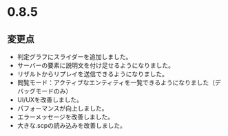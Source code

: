 # 0.8.5

## 変更点

- 判定グラフにスライダーを追加しました。
- サーバーの要素に説明文を付け足せるようになりました。
- リザルトからリプレイを送信できるようになりました。
- 閲覧モード：アクティブなエンティティを一覧できるようになりました（デバッグモードのみ）
- UI/UXを改善しました。
- パフォーマンスが向上しました。
- エラーメッセージを改善しました。
- 大きな.scpの読み込みを改善しました。
